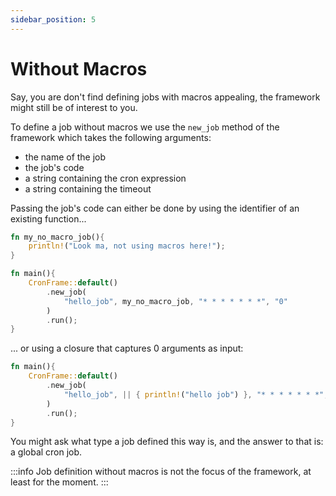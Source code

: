 ```yaml
---
sidebar_position: 5
---
```


# Without Macros
Say, you are don't find defining jobs with macros appealing, the framework might still be of interest to you.

To define a job without macros we use the `new_job` method of the framework which takes the following arguments:
- the name of the job
- the job's code
- a string containing the cron expression
- a string containing the timeout

Passing the job's code can either be done by using the identifier of an existing function... 

```rust
fn my_no_macro_job(){
    println!("Look ma, not using macros here!");
}

fn main(){
    CronFrame::default()
        .new_job(
            "hello_job", my_no_macro_job, "* * * * * * *", "0"
        )
        .run();
}
```
... or using a closure that captures 0 arguments as input:

```rust
fn main(){
    CronFrame::default()
        .new_job(
            "hello_job", || { println!("hello job") }, "* * * * * * *", "0"
        )
        .run();
}
```

You might ask what type a job defined this way is, and the answer to that is: a global cron job.

:::info
Job definition without macros is not the focus of the framework, at least for the moment.
:::

